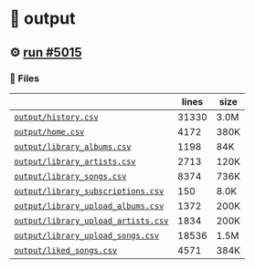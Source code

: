 # 📝  output 

## ⚙️ [run #5015](https://github.com/jwenerd/ytm-dl/actions/runs/17170820035)

### 📁 Files

|                                                                         |lines|size|
|-------------------------------------------------------------------------|-----|----|
|[`output/history.csv` ](output/history.csv)                              |31330|3.0M|
|[`output/home.csv` ](output/home.csv)                                    |4172 |380K|
|[`output/library_albums.csv` ](output/library_albums.csv)                |1198 |84K |
|[`output/library_artists.csv` ](output/library_artists.csv)              |2713 |120K|
|[`output/library_songs.csv` ](output/library_songs.csv)                  |8374 |736K|
|[`output/library_subscriptions.csv` ](output/library_subscriptions.csv)  |150  |8.0K|
|[`output/library_upload_albums.csv` ](output/library_upload_albums.csv)  |1372 |200K|
|[`output/library_upload_artists.csv` ](output/library_upload_artists.csv)|1834 |200K|
|[`output/library_upload_songs.csv` ](output/library_upload_songs.csv)    |18536|1.5M|
|[`output/liked_songs.csv` ](output/liked_songs.csv)                      |4571 |384K|